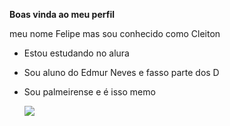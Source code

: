 **Boas vinda ao meu perfil**

meu nome Felipe mas sou conhecido como Cleiton

- Estou estudando no alura
- Sou aluno do Edmur Neves e fasso parte dos D
- Sou palmeirense e é isso memo

   ![](https://media1.tenor.com/m/Em5BxiSLDNgAAAAd/dancinha-comemorando.gif)
  
